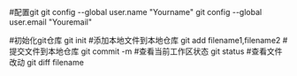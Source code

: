 #配置git
 git config --global user.name "Yourname"
 git config --global user.email "Youremail"

#初始化git仓库
 git init
#添加本地文件到本地仓库 
 git add filename1,filename2
#提交文件到本地仓库
 git commit -m <message>
#查看当前工作区状态
git status
#查看文件改动
git diff filename